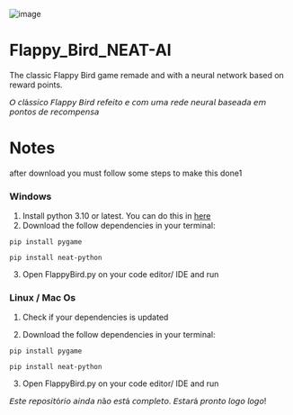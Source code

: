 ![image](https://user-images.githubusercontent.com/107243169/175669943-f19bc87f-e64f-4401-b373-123d7ecd6222.png)


# Flappy_Bird_NEAT-AI
 The classic Flappy Bird game remade and with a neural network based on reward points.

 𝘖 𝘤𝘭á𝘴𝘴𝘪𝘤𝘰 𝘍𝘭𝘢𝘱𝘱𝘺 𝘉𝘪𝘳𝘥 𝘳𝘦𝘧𝘦𝘪𝘵𝘰 𝘦 𝘤𝘰𝘮 𝘶𝘮𝘢 𝘳𝘦𝘥𝘦 𝘯𝘦𝘶𝘳𝘢𝘭 𝘣𝘢𝘴𝘦𝘢𝘥𝘢 𝘦𝘮 𝘱𝘰𝘯𝘵𝘰𝘴 𝘥𝘦 𝘳𝘦𝘤𝘰𝘮𝘱𝘦𝘯𝘴𝘢






# Notes
 after download you must follow some steps to make this done1

### Windows

1. Install python 3.10 or latest. You can do this in [here](https://www.python.org/downloads/)
2. Download the follow dependencies in your terminal:
  ```
  pip install pygame
  ```
  
  ```
  pip install neat-python
  ```
3. Open FlappyBird.py on your code editor/ IDE and run 

### Linux / Mac Os

1. Check if your dependencies is updated

2. Download the follow dependencies in your terminal:
  ```
  pip install pygame
  ```
  
  ```
  pip install neat-python
  ```
3. Open FlappyBird.py on your code editor/ IDE and run 



 𝘌𝘴𝘵𝘦 𝘳𝘦𝘱𝘰𝘴𝘪𝘵ó𝘳𝘪𝘰 𝘢𝘪𝘯𝘥𝘢 𝘯ã𝘰 𝘦𝘴𝘵á 𝘤𝘰𝘮𝘱𝘭𝘦𝘵𝘰. 𝘌𝘴𝘵𝘢𝘳á 𝘱𝘳𝘰𝘯𝘵𝘰 𝘭𝘰𝘨𝘰 𝘭𝘰𝘨𝘰!
